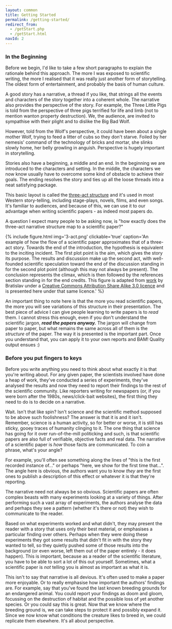 ```yaml
---
layout: common
title: Getting Started
permalink: /getting-started/
redirect_from:
  - /getStart.php
  - /getStart.html
navId: 2
---
```


### In the Beginning

Before we begin, I'd like to take a few short paragraphs to explain the rationale behind this approach. The more I was exposed to scientific writing, the more I realised that it was really just another form of storytelling. The oldest form of entertainment, and probably the basis of human culture.

A good story has a narrative, a thread if you like, that strings all the events and characters of the story together into a coherent whole. The narrative also provides the perspective of the story. For example, the Three Little Pigs is told from the perspective of three pigs terrified for life and limb (not to mention wanton property destruction). We, the audience, are invited to sympathise with their plight and to dislike the Big Bad Wolf.

However, told from the Wolf's perspective, it could have been about a single mother Wolf, trying to feed a litter of cubs so they don't starve. Foiled by her nemesis' command of the technology of bricks and mortar, she slinks slowly home, her belly growling in anguish. Perspective is hugely important in storytelling.

Stories also have a beginning, a middle and an end. In the beginning we are introduced to the characters and setting. In the middle, the characters we now know usually have to overcome some kind of obstacle to achieve their goals. The ending resolves the story and ties up all the loose threads into a neat satisfying package.

This basic layout is called the <a href="https://en.wikipedia.org/wiki/Three-act_structure" target="&#x5f;blank">three-act structure</a> and it's used in most Western story-telling, including stage-plays, novels, films, and even songs. It's familiar to audiences, and because of this, we can use it to our advantage when writing scientific papers - as indeed most papers do.

A question I expect many people to be asking now, is "how exactly does the three-act narrative structure map to a scientific paper?"

{% include figure.html img='3-act.png' clickable='true' caption='An example of how the flow of a scientific paper approximates that of a three-act story. Towards the end of the introduction, the hypothesis is equivalent to the inciting incident. The first plot point is the aim, which gives the story its purpose. The results and discussion make up the second act, with well-founded scientific speculation toward the end of the discussion standing in for the second plot point (although this may not always be present). The conclusion represents the climax, which is then followed by the references section standing in for the end credits. This figure is adapted from <a href="https://en.wikipedia.org/wiki/File:Three_Act_Structure.svg" target="&#x5f;blank">work</a> by Bratislav under a <a href="https://creativecommons.org/licenses/by-sa/3.0/deed.en" target="&#x5f;blank">Creative Commons Attribution Share Alike 3.0 licence</a> and is presented here under that same licence.' %}

An important thing to note here is that the more you read scientific papers, the more you will see variations of this structure in their presentation. The best piece of advice I can give people learning to write papers is to _read_ them. I cannot stress this enough, even if you don't understand the scientific jargon, **_read the papers anyway._** The jargon will change from paper to paper, but what remains the same across all of them is the _structure_ of the paper. The way it is presented is the important part. Once you understand that, you can apply it to your own reports and BAM! Quality output ensues :)

### Before you put fingers to keys

Before you write anything you need to think about what exactly it is that you're writing about. For any given paper, the scientists involved have done a heap of work, they've conducted a series of experiments, they've analysed the results and now they need to report their findings to the rest of the scientific community. Like reporters writing for newspapers (or, if you were born after the 1980s, news/click-bait websites), the first thing they need to do is to decide on a narrative.

Wait. Isn't that like spin? Isn't science and the scientific method supposed to be above such foolishness? The answer is that it is and it isn't. Remember, science is a human activity, so for better or worse, it is still has sticky, gooey traces of humanity clinging to it. The one thing that science has going for it over run-of-the-mill politicking and such, is that scientific papers are also full of verifiable, objective facts and real data. The narrative of a scientific paper is _how_ those facts are communicated. To coin a phrase, what's your angle?

For example, you'll often see something along the lines of "this is the first recorded instance of..." or perhaps "here, we show for the first time that...". The angle here is obvious, the authors want you to know _they_ are the first ones to publish a description of this effect or whatever it is that they're reporting.

The narrative need not always be so obvious. Scientific papers are often complex beasts with many experiments looking at a variety of things. After performing such a vast array of experiments, the authors analyse the data and perhaps they see a pattern (whether it's there or not) they wish to communicate to the reader.

Based on what experiments worked and what didn't, they may present the reader with a story that uses only their best material, or emphasises a particular finding over others. Perhaps when they were doing these experiments they got some results that didn't fit in with the story they wanted to tell, so they quietly pushed some of those results into the background (or even worse, left them out of the paper entirely - it does happen). This is important, because as a reader of the scientific literature, you have to be able to sort a lot of this out yourself. Sometimes, what a scientific paper is _not_ telling you is almost as important as what it is.

This isn't to say that narrative is all devious. It's often used to make a paper more enjoyable. Or to really emphasise how important the authors' findings are. For example, say that you've found the last known breeding grounds for an endangered animal. You could report your findings as doom and gloom, focussing on the destruction of habitat and the possible loss of yet another species. Or you could say this is great. Now that we know where the breeding ground is, we can take steps to protect it and possibly expand it. Since we now know what conditions the creature likes to breed in, we could replicate them elsewhere. It's all about perspective.
